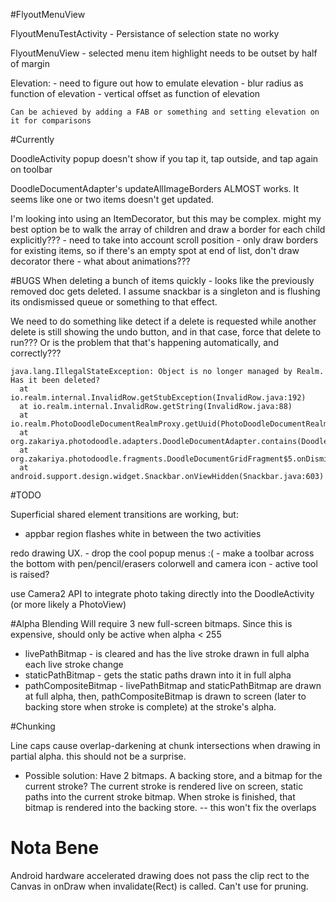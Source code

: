 #FlyoutMenuView

FlyoutMenuTestActivity
	- Persistance of selection state no worky
	
FlyoutMenuView
	- selected menu item highlight needs to be outset by half of margin
	
Elevation:
	- need to figure out how to emulate elevation
		- blur radius as function of elevation
		- vertical offset as function of elevation
		
	Can be achieved by adding a FAB or something and setting elevation on it for comparisons


#Currently

DoodleActivity popup doesn't show if you tap it, tap outside, and tap again on toolbar

DoodleDocumentAdapter's updateAllImageBorders ALMOST works. It seems like one or two items doesn't get updated.

I'm looking into using an ItemDecorator, but this may be complex.
	might my best option be to walk the array of children and draw a border for each child explicitly???
	- need to take into account scroll position
	- only draw borders for existing items, so if there's an empty spot at end of list, don't draw decorator there
	- what about animations??? 
	

#BUGS
When deleting a bunch of items quickly - looks like the previously removed doc gets deleted. I assume snackbar is a singleton and is flushing its ondismissed queue or something to that effect.

We need to do something like detect if a delete is requested while another delete is still showing the undo button, and in that case, force that delete to run??? Or is the problem that that's happening automatically, and correctly???
 
	java.lang.IllegalStateException: Object is no longer managed by Realm. Has it been deleted?
	  at io.realm.internal.InvalidRow.getStubException(InvalidRow.java:192)
	  at io.realm.internal.InvalidRow.getString(InvalidRow.java:88)
	  at io.realm.PhotoDoodleDocumentRealmProxy.getUuid(PhotoDoodleDocumentRealmProxy.java:74)
	  at org.zakariya.photodoodle.adapters.DoodleDocumentAdapter.contains(DoodleDocumentAdapter.java:356)
	  at org.zakariya.photodoodle.fragments.DoodleDocumentGridFragment$5.onDismissed(DoodleDocumentGridFragment.java:264)
	  at android.support.design.widget.Snackbar.onViewHidden(Snackbar.java:603)

#TODO

Superficial shared element transitions are working, but:
- appbar region flashes white in between the two activities

redo drawing UX.
	- drop the cool popup menus :(
	- make a toolbar across the bottom with pen/pencil/erasers colorwell and camera icon
	- active tool is raised?
	
use Camera2 API to integrate photo taking directly into the DoodleActivity (or more likely a PhotoView)


#Alpha Blending
Will require 3 new full-screen bitmaps. 
Since this is expensive, should only be active when alpha < 255
- livePathBitmap - is cleared and has the live stroke drawn in full alpha each live stroke change
- staticPathBitmap - gets the static paths drawn into it in full alpha
- pathCompositeBitmap - livePathBitmap and staticPathBitmap are drawn at full alpha, then, pathCompositeBitmap is drawn to screen (later to backing store when stroke is complete) at the stroke's alpha.

#Chunking

Line caps cause overlap-darkening at chunk intersections when drawing in partial alpha. this should not be a surprise.
- Possible solution: Have 2 bitmaps. A backing store, and a bitmap for the current stroke? The current stroke is rendered live on screen, static paths into the current stroke bitmap. When stroke is finished, that bitmap is rendered into the backing store.
	-- this won't fix the overlaps

# Nota Bene
Android hardware accelerated drawing does not pass the clip rect to the Canvas in onDraw when invalidate(Rect) is called. Can't use for pruning.
